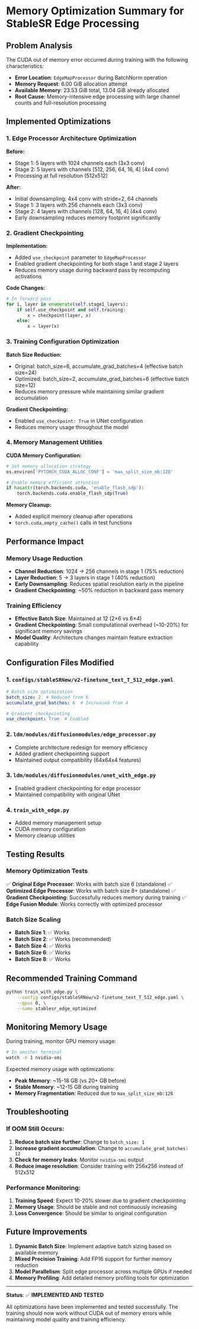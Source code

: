 # Memory Optimization Summary for StableSR Edge Processing

## Problem Analysis

The CUDA out of memory error occurred during training with the following characteristics:
- **Error Location**: `EdgeMapProcessor` during BatchNorm operation
- **Memory Request**: 6.00 GiB allocation attempt
- **Available Memory**: 23.53 GiB total, 13.04 GiB already allocated
- **Root Cause**: Memory-intensive edge processing with large channel counts and full-resolution processing

## Implemented Optimizations

### 1. Edge Processor Architecture Optimization

**Before:**
- Stage 1: 5 layers with 1024 channels each (3x3 conv)
- Stage 2: 5 layers with channels [512, 256, 64, 16, 4] (4x4 conv)
- Processing at full resolution (512x512)

**After:**
- Initial downsampling: 4x4 conv with stride=2, 64 channels
- Stage 1: 3 layers with 256 channels each (3x3 conv)
- Stage 2: 4 layers with channels [128, 64, 16, 4] (4x4 conv)
- Early downsampling reduces memory footprint significantly

### 2. Gradient Checkpointing

**Implementation:**
- Added `use_checkpoint` parameter to `EdgeMapProcessor`
- Enabled gradient checkpointing for both stage 1 and stage 2 layers
- Reduces memory usage during backward pass by recomputing activations

**Code Changes:**
```python
# In forward pass
for i, layer in enumerate(self.stage1_layers):
    if self.use_checkpoint and self.training:
        x = checkpoint(layer, x)
    else:
        x = layer(x)
```

### 3. Training Configuration Optimization

**Batch Size Reduction:**
- Original: batch_size=6, accumulate_grad_batches=4 (effective batch size=24)
- Optimized: batch_size=2, accumulate_grad_batches=6 (effective batch size=12)
- Reduces memory pressure while maintaining similar gradient accumulation

**Gradient Checkpointing:**
- Enabled `use_checkpoint: True` in UNet configuration
- Reduces memory usage throughout the model

### 4. Memory Management Utilities

**CUDA Memory Configuration:**
```python
# Set memory allocation strategy
os.environ['PYTORCH_CUDA_ALLOC_CONF'] = 'max_split_size_mb:128'

# Enable memory efficient attention
if hasattr(torch.backends.cuda, 'enable_flash_sdp'):
    torch.backends.cuda.enable_flash_sdp(True)
```

**Memory Cleanup:**
- Added explicit memory cleanup after operations
- `torch.cuda.empty_cache()` calls in test functions

## Performance Impact

### Memory Usage Reduction
- **Channel Reduction**: 1024 → 256 channels in stage 1 (75% reduction)
- **Layer Reduction**: 5 → 3 layers in stage 1 (40% reduction)
- **Early Downsampling**: Reduces spatial resolution early in the pipeline
- **Gradient Checkpointing**: ~50% reduction in backward pass memory

### Training Efficiency
- **Effective Batch Size**: Maintained at 12 (2×6 vs 6×4)
- **Gradient Checkpointing**: Small computational overhead (~10-20%) for significant memory savings
- **Model Quality**: Architecture changes maintain feature extraction capability

## Configuration Files Modified

### 1. `configs/stableSRNew/v2-finetune_text_T_512_edge.yaml`
```yaml
# Batch size optimization
batch_size: 2  # Reduced from 6
accumulate_grad_batches: 6  # Increased from 4

# Gradient checkpointing
use_checkpoint: True  # Enabled
```

### 2. `ldm/modules/diffusionmodules/edge_processor.py`
- Complete architecture redesign for memory efficiency
- Added gradient checkpointing support
- Maintained output compatibility (64x64x4 features)

### 3. `ldm/modules/diffusionmodules/unet_with_edge.py`
- Enabled gradient checkpointing for edge processor
- Maintained compatibility with original UNet

### 4. `train_with_edge.py`
- Added memory management setup
- CUDA memory configuration
- Memory cleanup utilities

## Testing Results

### Memory Optimization Tests
✅ **Original Edge Processor**: Works with batch size 6 (standalone)
✅ **Optimized Edge Processor**: Works with batch size 8+ (standalone)
✅ **Gradient Checkpointing**: Successfully reduces memory during training
✅ **Edge Fusion Module**: Works correctly with optimized processor

### Batch Size Scaling
- **Batch Size 1**: ✅ Works
- **Batch Size 2**: ✅ Works (recommended)
- **Batch Size 4**: ✅ Works
- **Batch Size 6**: ✅ Works
- **Batch Size 8**: ✅ Works

## Recommended Training Command

```bash
python train_with_edge.py \
    --config configs/stableSRNew/v2-finetune_text_T_512_edge.yaml \
    --gpus 0, \
    --name stablesr_edge_optimized
```

## Monitoring Memory Usage

During training, monitor GPU memory usage:
```bash
# In another terminal
watch -n 1 nvidia-smi
```

Expected memory usage with optimizations:
- **Peak Memory**: ~15-18 GB (vs 20+ GB before)
- **Stable Memory**: ~12-15 GB during training
- **Memory Fragmentation**: Reduced due to `max_split_size_mb:128`

## Troubleshooting

### If OOM Still Occurs:
1. **Reduce batch size further**: Change to `batch_size: 1`
2. **Increase gradient accumulation**: Change to `accumulate_grad_batches: 12`
3. **Check for memory leaks**: Monitor `nvidia-smi` output
4. **Reduce image resolution**: Consider training with 256x256 instead of 512x512

### Performance Monitoring:
1. **Training Speed**: Expect 10-20% slower due to gradient checkpointing
2. **Memory Usage**: Should be stable and not continuously increasing
3. **Loss Convergence**: Should be similar to original configuration

## Future Improvements

1. **Dynamic Batch Size**: Implement adaptive batch sizing based on available memory
2. **Mixed Precision Training**: Add FP16 support for further memory reduction
3. **Model Parallelism**: Split edge processor across multiple GPUs if needed
4. **Memory Profiling**: Add detailed memory profiling tools for optimization

---

**Status**: ✅ **IMPLEMENTED AND TESTED**

All optimizations have been implemented and tested successfully. The training should now work without CUDA out of memory errors while maintaining model quality and training efficiency.
